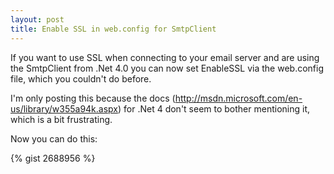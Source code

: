 ```yaml
---
layout: post
title: Enable SSL in web.config for SmtpClient
---
```


If you want to use SSL when connecting to your email server and are using the SmtpClient from .Net 4.0 you can now set EnableSSL via the web.config file, which you couldn't do before.
I'm only posting this because the docs (<a href="http://msdn.microsoft.com/en-us/library/w355a94k.aspx">http://msdn.microsoft.com/en-us/library/w355a94k.aspx</a>) for .Net 4 don't seem to bother mentioning it, which is a bit frustrating.
Now you can do this:
{% gist 2688956 %}
